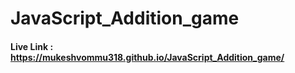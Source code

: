 # JavaScript_Addition_game

#### **Live Link** : https://mukeshvommu318.github.io/JavaScript_Addition_game/
